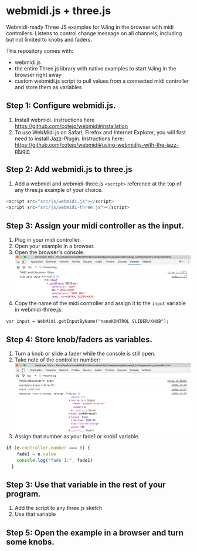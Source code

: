 # webmidi.js + three.js
Webmidi-ready Three JS examples for VJing in the browser with midi controllers.
Listens to control change message on all channels, including but not limited to knobs and faders.

This repository comes with:
* webmidi.js
* the entire Three.js library with native examples to start VJing in the browser right away
* custom webmidi.js script to pull values from a connected midi controller and store them as variables

## Step 1: Configure webmidi.js.
1. Install webmidi. Instructions here https://github.com/cotejp/webmidi#installation
2. To use WebMidi.js on Safari, Firefox and Internet Explorer, you will first need to install Jazz-Plugin. Instructions here: https://github.com/cotejp/webmidi#using-webmidijs-with-the-jazz-plugin

## Step 2: Add webmidi.js to three.js
1. Add a webmidi and webmidi-three.js `<script>` reference at the top of any three.js example of your choice.
```javascript
<script src="src/js/webmidi.js"></script>
<script src="src/js/webmidi-three.js"></script>
```

## Step 3: Assign your midi controller as the input.
1. Plug in your midi controller.
2. Open your example in a browser.
3. Open the browser's console.
![available input in console](/readme-images/available-input.png "available input in console")
4. Copy the name of the midi controller and assign it to the `input` variable in webmidi-three.js:

`var input = WebMidi.getInputByName("nanoKONTROL SLIDER/KNOB");`

## Step 4: Store knob/faders as variables.
1. Turn a knob or slide a fader while the console is still open.
2. Take note of the controller number:
![controller number](/readme-images/controller-number.png "controller number")
3. Assign that number as your fade1 or knob1 variable.
```javascript
if (e.controller.number === 6) {
    fade1 = e.value
    console.log("fade 1:", fade1)
  }
```

## Step 3: Use that variable in the rest of your program.
1. Add the script to any three.js sketch
2. Use that variable

## Step 5: Open the example in a browser and turn some knobs.


